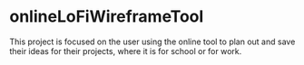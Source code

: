 # onlineLoFiWireframeTool
This project is focused on the user using the online tool to plan out and save their ideas for their projects, where it is for school or for work.
